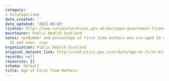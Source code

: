 ```yaml
---
category:
- Uncategorised
date_created: ''
date_updated: '2021-09-03'
license: https://www.nationalarchives.gov.uk/doc/open-government-licence/version/3/
maintainer: Public Health Scotland
notes: <p>Number and percentage of first time mothers who are aged 19 and under, or
  35 and over. </p>
organization: Public Health Scotland
original_dataset_link: http://statistics.gov.scot/data/age-at-first-birth
records: null
resources: []
schema: default
title: Age of First Time Mothers
---
```

